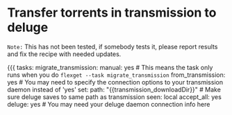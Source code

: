 # Transfer torrents in transmission to deluge
`Note:` This has not been tested, if somebody tests it, please report results and fix the recipe with needed updates.

{{{
tasks:
  migrate_transmission:
    manual: yes  # This means the task only runs when you do `flexget --task migrate_transmission`
    from_transmission: yes  # You may need to specify the connection options to your transmission daemon instead of 'yes'
    set:
      path: "{{transmission_downloadDir}}"  # Make sure deluge saves to same path as transmission
    seen: local
    accept_all: yes
    deluge: yes  # You may need your deluge daemon connection info here